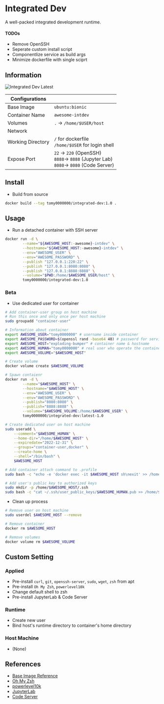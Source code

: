 # Integrated Dev

A well-packed integrated development runtime.

#### TODOs

* Remove OpenSSH
* Seperate custom install script
* Componentlize service as build args
* Minimize dockerfile with single sciprt

## Information

![Integrated Dev Latest](https://github.com/tomy0000000/Docker-Registry/workflows/Integrated%20Dev%20Latest/badge.svg)

| Configurations    |                                                              |
| ----------------- | ------------------------------------------------------------ |
| Base Image        | `ubuntu:bionic`                                              |
| Container Name    | `awesome-intdev`                                             |
| Volumes           | `.` → `/home/$USER/host`                                     |
| Network           |                                                              |
| Working Directory | `/` for dockerfile<br />`/home/$USER` for login shell        |
| Expose Port       | `22` → `220` (OpenSSH)<br />`8888`→ `8888` (Jupyter Lab)<br />`8080`→ `8080` (Code Server) |

## Install

* Build from source

```bash
docker build --tag tomy0000000/integrated-dev:1.0 .
```

## Usage

* Run a detached container with SSH server

```bash
docker run -d \
		--name="${AWESOME_HOST:-awesome}-intdev" \
		--hostname="${AWESOME_HOST:-awesome}-intdev" \
		--env="AWESOME_USER" \
		--env="AWESOME_PASSWORD" \
		--publish "127.0.0.1:220:22" \
		--publish "127.0.0.1:8080:8080" \
		--publish "127.0.0.1:8888:8888" \
		--volume="$PWD:/home/$AWESOME_USER/host" \
		tomy0000000/integrated-dev:1.0
```

### Beta

* Use dedicated user for container

```bash
# Add container-user group on host machine
# Run this once and only once per host machine
sudo groupadd "container-user"

# Information about container
export AWESOME_USER="tomy0000000" # username inside container
export AWESOME_PASSWORD=$(openssl rand -base64 48) # password for services
export AWESOME_HOST="exploding-bumper" # container name & hostname
export AWESOME_HUMAN="tomy0000000" # real user who operate the container
export AWESOME_VOLUME="$AWESOME_HOST"

# Create volume
docker volume create $AWESOME_VOLUME

# Spawn contaienr
docker run -d \
		--name="$AWESOME_HOST" \
		--hostname="$AWESOME_HOST" \
		--env="AWESOME_USER" \
		--env="AWESOME_PASSWORD" \
		--publish="8080:8080" \
		--publish="8888:8888" \
		--volume="$AWESOME_VOLUME:/home/$AWESOME_USER" \
		tomy0000000/integrated-dev:latest-1.0

# Create dedicated user on host machine
sudo useradd \
	--comment="$AWESOME_HUMAN" \
	--home-dir="/home/$AWESOME_HOST" \
	--expiredate="2022-12-31" \
	--groups="container-user,docker" \
	--create-home \
	--shell="/bin/bash" \
	$AWESOME_HOST

# Add container attach command to .profile
sudo bash -c "echo -e 'docker exec -it $AWESOME_HOST sh\nexit' >> /home/$AWESOME_HOST/.profile"

# Add user's public key to authorized keys
sudo mkdir -p /home/$AWESOME_HOST/.ssh
sudo bash -c "cat ~/.ssh/user_public_keys/$AWESOME_HUMAN.pub >> /home/$AWESOME_HOST/.ssh/authorized_keys"
```

* Clean up process

```bash
# Remove user on host machine
sudo userdel $AWESOME_HOST --remove

# Remove container
docker rm $AWESOME_HOST

# Remove volumes
docker volume rm $AWESOME_VOLUME
```

## Custom Setting

### Applied

* Pre-install `curl`, `git`, `openssh-server`, `sudo`, `wget`, `zsh` from apt
* Pre-install `Oh My Zsh`, `powerlevel10k`
* Change default shell to zsh
* Pre-install JupyterLab & Code Server

### Runtime

* Create new user
* Bind host's runtime directory to container's home directory

### Host Machine

* (None)

## References

* [Base Image Reference](https://hub.docker.com/_/ubuntu)
* [Oh My Zsh](https://github.com/ohmyzsh/ohmyzsh#unattended-install)
* [powerlevel10k](https://github.com/romkatv/powerlevel10k#oh-my-zsh)
* [JupyterLab](https://jupyterlab.readthedocs.io/en/stable/index.html)
* [Code Server](https://github.com/cdr/code-server)
